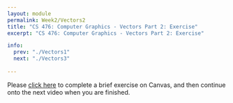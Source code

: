 ```yaml
---
layout: module
permalink: Week2/Vectors2
title: "CS 476: Computer Graphics - Vectors Part 2: Exercise"
excerpt: "CS 476: Computer Graphics - Vectors Part 2: Exercise"

info:
  prev: "./Vectors1"
  next: "./Vectors3"
  
---
```


Please <a href = "https://ursinus.instructure.com/courses/10834/quizzes/10449/take" target="_blank">click here</a> to complete a brief exercise on Canvas, and then continue onto the next video when you are finished.